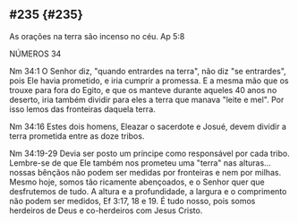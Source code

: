 ## #235 {#235}

As orações na terra são incenso no céu. Ap 5:8

NÚMEROS 34

Nm 34:1 O Senhor diz, &quot;quando entrardes na terra&quot;, não diz &quot;se entrardes&quot;, pois Ele havia prometido, e iria cumprir a promessa. E a mesma mão que os trouxe para fora do Egito, e que os manteve durante aqueles 40 anos no deserto, iria também dividir para eles a terra que manava &quot;leite e mel&quot;. Por isso lemos das fronteiras daquela terra.

Nm 34:16 Estes dois homens, Eleazar o sacerdote e Josué, devem dividir a terra prometida entre as doze tribos.

Nm 34:19-29 Devia ser posto um príncipe como responsável por cada tribo. Lembre-se de que Ele também nos prometeu uma &quot;terra&quot; nas alturas... nossas bênçãos não podem ser medidas por fronteiras e nem por milhas. Mesmo hoje, somos tão ricamente abençoados, e o Senhor quer que desfrutemos de tudo. A altura e a profundidade, a largura e o comprimento não podem ser medidos, Ef 3:17, 18 e 19\. É tudo nosso, pois somos herdeiros de Deus e co-herdeiros com Jesus Cristo.